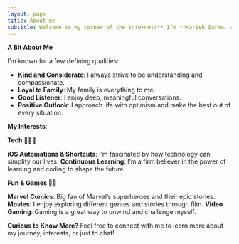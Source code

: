 ```yaml
---
layout: page
title: About me
subtitle: Welcome to my corner of the internet!** I’m **Harish Sarma, a passionate software engineer based in India.
---
```

<!-- <img style="display: block; margin: 0 auto;" alt="coding" width="498" src="assets/img/programmer.gif"> -->

**A Bit About Me**

I’m known for a few defining qualities:
- **Kind and Considerate**: I always strive to be understanding and compassionate.
- **Loyal to Family**: My family is everything to me.
- **Good Listener**: I enjoy deep, meaningful conversations.
- **Positive Outlook**: I approach life with optimism and make the best out of every situation.

**My Interests**:

**Tech 👨🏻‍💻**

**iOS Automations & Shortcuts**: I’m fascinated by how technology can simplify our lives.
**Continuous Learning**: I’m a firm believer in the power of learning and coding to shape the future.

**Fun & Games 🕺🏻**

**Marvel Comics**: Big fan of Marvel’s superheroes and their epic stories.
**Movies**: I enjoy exploring different genres and stories through film.
**Video Gaming**: Gaming is a great way to unwind and challenge myself.


**Curious to Know More?**
Feel free to connect with me to learn more about my journey, interests, or just to chat!

<!-- ### My story -->

<!-- To be honest, I'm having some trouble remembering right now, so why don't you just watch [my movie](https://en.wikipedia.org/wiki/The_Princess_Bride_%28film%29) and it will answer **all** your questions. -->
